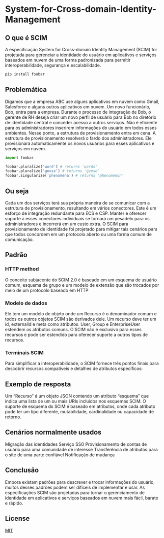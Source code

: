 # System-for-Cross-domain-Identity-Management


## O que é SCIM

A especificação System for Cross-domain Identity Management (SCIM) foi projetada para gerenciar a identidade do usuário em aplicativos e serviços baseados em nuvem de uma forma padronizada para permitir interoperabilidade, segurança e escalabilidade.

```bash
pip install foobar
```

## Problemática
Digamos que a empresa ABC use alguns aplicativos em nuvem como Gmail, Salesforce e alguns outros aplicativos em nuvem. Um novo funcionário, Bob, entra para a empresa. Durante o processo de integração de Bob, o gerente de RH deseja criar um novo perfil de usuário para Bob no diretório de identidade central e conceder acesso a outros serviços. Não é eficiente para os administradores inserirem informações do usuário em todos esses ambientes. Nesse ponto, a estrutura de provisionamento entra em cena. A estrutura de provisionamento resolverá o fardo dos administradores. Ele provisionará automaticamente os novos usuários para esses aplicativos e serviços em nuvem.

```python
import foobar

foobar.pluralize('word') # returns 'words'
foobar.pluralize('goose') # returns 'geese'
foobar.singularize('phenomena') # returns 'phenomenon'
```

## Ou seja
Cada um dos serviços terá sua própria maneira de se comunicar com a estrutura de provisionamento, resultando em vários conectores. Este é um esforço de integração redundante para ECS e CSP. Manter e oferecer suporte a esses conectores individuais se tornará um pesadelo para os administradores e incorrerá em um custo extra. O SCIM para provisionamento de identidade foi projetado para mitigar tais cenários para que todos concordem em um protocolo aberto ou uma forma comum de comunicação.

## Padrão

### HTTP method
O conceito subjacente do SCIM 2.0 é baseado em um esquema de usuário comum, esquema de grupo e um modelo de extensão que são trocados por meio de um protocolo baseado em HTTP

### Modelo de dados
Ele tem um modelo de objeto onde um Recurso é o denominador comum e todos os outros objetos SCIM são derivados dele. Um recurso deve ter um id, externalId e meta como atributos. User, Group e EnterpriseUser estendem os atributos comuns. O SCIM não é exclusivo para esses recursos e pode ser estendido para oferecer suporte a outros tipos de recursos.

### Terminais SCIM
Para simplificar a interoperabilidade, o SCIM fornece três pontos finais para descobrir recursos compatíveis e detalhes de atributos específicos:

## Exemplo de resposta
Um “Recurso” é um objeto JSON contendo um atributo “esquema” que indica uma lista de um ou mais URIs incluídos nos esquemas SCIM. O suporte de esquema do SCIM é baseado em atributos, onde cada atributo pode ter um tipo diferente, mutabilidade, cardinalidade ou capacidade de retorno. 

## Cenários normalmente usados

Migração das identidades
Serviço SSO
Provisionamento de contas de usuário para uma comunidade de interesse
Transferência de atributos para o site de uma parte confiável
Notificação de mudança

## Conclusão
Embora existam padrões para descrever e trocar informações do usuário, muitos desses padrões podem ser difíceis de implementar e usar. As especificações SCIM são projetadas para tornar o gerenciamento de identidade em aplicativos e serviços baseados em nuvem mais fácil, barato e rápido.

## License
[MIT](https://choosealicense.com/licenses/mit/)
